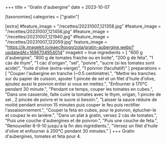 +++
title = "Gratin d'aubergine"
date = 2023-10-07

[taxonomies]
categories = ["gratin"]

[extra]
#feature_image = "/recettes/20231007_121358.jpg"
#feature_image = "/recettes/20231007_121456.jpg"
#feature_image = "/recettes/20231007_121940.jpg"
#feature_image = "/recettes/20231007_122059.jpg"
feature_image = "https://ik.imagekit.io/eaec9qogv/zola/gratin-aubergine.webp?updatedAt=1696704954014"
imagekit = true
ingredients = [
  "600 g d'aubergine",
  "800 g de tomates fraiche ou en boite",
  "200 g de feta",
  "1 càs de thym",
  "1 càc d'origan",
  "sel",
  "poivre",
  "sucre (si les tomates sont acide)",
  "huile d'olive (extra-vierge)",
  "1 poivron (facultatif)"
]
preparations = [
  "Couper l'aubergine en tranche (~0.5 centimètre).",
  "Mettre les tranches sur du papier de cuisson, ajouter 1 pincée de sel et un filet d'huile d'olive, ajoutez aussi le poivron entier si vous en mettez.",
  "Enfourner à 170°C pendant 30 minute.",
  "Pendant ce temps, couper les tomates en cubes.",
  "Dans une casserole, faite cuire la tomates avec le thym, origan, 1 pincée de sel , 2 pincée de poivre et le sucre si besoin.",
  "Laisser la sauce réduire de moitié pendant environ 15 minutes puis couper le feu puis rectifier l'assaisonnement.",
  "Couper la feta en cubes, pour le poivron, éplucher-le et coupez le en lanière.",
  "Dans un plat à gratin, versez 2 càs de tomates.",
  "Puis une couche d'aubergines et de poivron.",
  "Puis une couche de feta.",
  "Renouveller 8-9-10 jusqu'a la fin des ingrédients.",
  "Versez un filet d'huile d'olive et enfourner à 200°C pendant 30 minutes."
]
+++
Gratin d'aubergines, tomates et feta pour 4.
